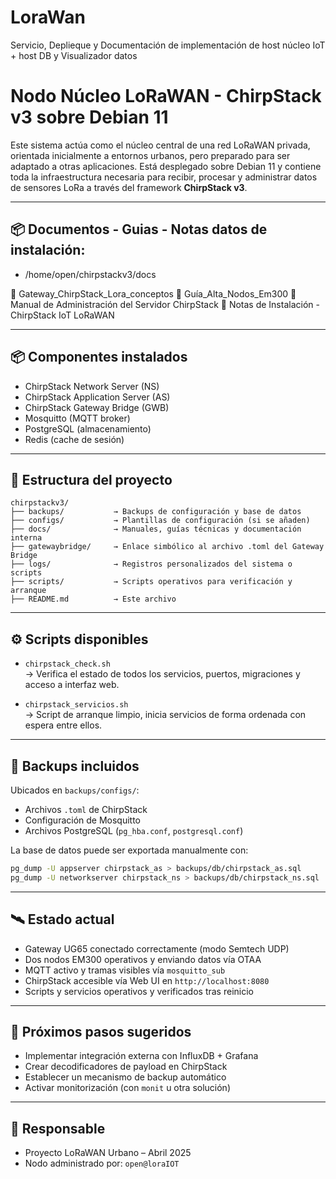 # LoraWan
Servicio, Deplieque y Documentación de implementación de host núcleo IoT + host DB y Visualizador datos

# Nodo Núcleo LoRaWAN - ChirpStack v3 sobre Debian 11

Este sistema actúa como el núcleo central de una red LoRaWAN privada, orientada inicialmente a entornos urbanos, pero preparado para ser adaptado a otras aplicaciones. Está desplegado sobre Debian 11 y contiene toda la infraestructura necesaria para recibir, procesar y administrar datos de sensores LoRa a través del framework **ChirpStack v3**.

---

## 📦 Documentos - Guias - Notas  datos de instalación:

- /home/open/chirpstackv3/docs

📘 Gateway_ChirpStack_Lora_conceptos
🧾 Guía_Alta_Nodos_Em300
📘 Manual de Administración del Servidor ChirpStack
🧾 Notas de Instalación - ChirpStack IoT LoRaWAN

---

## 📦 Componentes instalados

- ChirpStack Network Server (NS)
- ChirpStack Application Server (AS)
- ChirpStack Gateway Bridge (GWB)
- Mosquitto (MQTT broker)
- PostgreSQL (almacenamiento)
- Redis (cache de sesión)

---

## 📂 Estructura del proyecto

```
chirpstackv3/
├── backups/           → Backups de configuración y base de datos
├── configs/           → Plantillas de configuración (si se añaden)
├── docs/              → Manuales, guías técnicas y documentación interna
├── gatewaybridge/     → Enlace simbólico al archivo .toml del Gateway Bridge
├── logs/              → Registros personalizados del sistema o scripts
├── scripts/           → Scripts operativos para verificación y arranque
├── README.md          → Este archivo
```

---

## ⚙️ Scripts disponibles

- `chirpstack_check.sh`  
  → Verifica el estado de todos los servicios, puertos, migraciones y acceso a interfaz web.

- `chirpstack_servicios.sh`  
  → Script de arranque limpio, inicia servicios de forma ordenada con espera entre ellos.

---

## 🔐 Backups incluidos

Ubicados en `backups/configs/`:
- Archivos `.toml` de ChirpStack
- Configuración de Mosquitto
- Archivos PostgreSQL (`pg_hba.conf`, `postgresql.conf`)

La base de datos puede ser exportada manualmente con:

```bash
pg_dump -U appserver chirpstack_as > backups/db/chirpstack_as.sql
pg_dump -U networkserver chirpstack_ns > backups/db/chirpstack_ns.sql
```

---

## 🛰️ Estado actual

- Gateway UG65 conectado correctamente (modo Semtech UDP)
- Dos nodos EM300 operativos y enviando datos vía OTAA
- MQTT activo y tramas visibles vía `mosquitto_sub`
- ChirpStack accesible vía Web UI en `http://localhost:8080`
- Scripts y servicios operativos y verificados tras reinicio

---

## 📌 Próximos pasos sugeridos

- Implementar integración externa con InfluxDB + Grafana
- Crear decodificadores de payload en ChirpStack
- Establecer un mecanismo de backup automático
- Activar monitorización (con `monit` u otra solución)

---

## 👤 Responsable

- Proyecto LoRaWAN Urbano – Abril 2025
- Nodo administrado por: `open@loraIOT`
